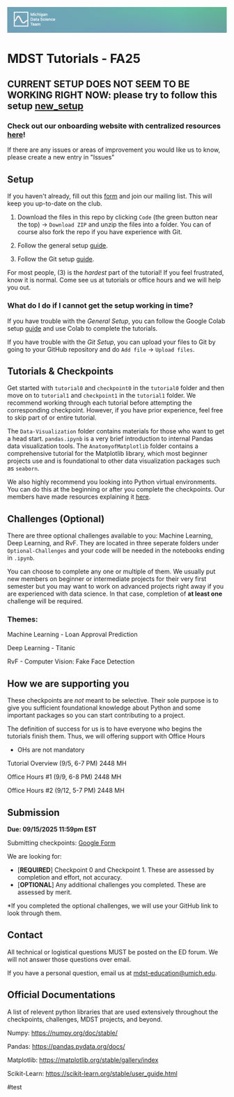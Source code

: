 ![header](https://github.com/MichiganDataScienceTeam/MDST-Tutorials/blob/main/asset/header.png?raw=true)

# MDST Tutorials - FA25

## CURRENT SETUP DOES NOT SEEM TO BE WORKING RIGHT NOW: please try to follow this setup [new_setup](https://docs.google.com/document/d/1XvD_PHtKWsCrNZ8PWdgrxzh0Yc4L6J7cnEEWAqhS7jw/edit?tab=t.0)

### Check out our onboarding website with centralized resources [here](https://mdst-club.notion.site/MDST-Onboarding-3d1b3591dd224115a548325a7d66a723)!

If there are any issues or areas of improvement you would like us to know, please create a new entry in "Issues" 

## Setup

If you haven't already, fill out this [form](https://docs.google.com/forms/d/e/1FAIpQLScWowsKmEHkGCFQl-IM36JCPknYVdHxKoKFn_ClubupgdaYSg/viewform?usp=header) and join our mailing list. This will keep you up-to-date on the club.

1. Download the files in this repo by clicking `Code` (the green button near the top) -> `Download ZIP` and unzip the files into a folder. You can of course also fork the repo if you have experience with Git.

2. Follow the general setup [guide](https://mdst-club.notion.site/General-Setup-Guide-f801e1c932e440ab8387330b41fcbe77).

3. Follow the Git setup [guide](https://www.notion.so/mdst-club/Git-Setup-Guide-fa635f302a74491fb018892cd1da4697).

For most people, (3) is the _hardest_ part of the tutorial! If you feel frustrated, know it is normal. Come see us at tutorials or office hours and we will help you out.

### What do I do if I cannot get the setup working in time?

If you have trouble with the _General Setup_, you can follow the Google Colab setup [guide](https://docs.google.com/document/d/14ely7Xi_r1AFLAsMrKuHHcwqgAMnWV4QrbnK_uTJzYc/edit?usp=sharing) and use Colab to complete the tutorials.

If you have trouble with the _Git Setup_, you can upload your files to Git by going to your GitHub repository and do `Add file` -> `Upload files`.

## Tutorials & Checkpoints

Get started with `tutorial0` and `checkpoint0` in the `tutorial0` folder and then move on to `tutorial1` and `checkpoint1` in the `tutorial1` folder. We recommend working through each tutorial before attempting the corresponding checkpoint. However, if you have prior experience, feel free to skip part of or entire tutorial.

The `Data-Visualization` folder contains materials for those who want to get a head start. `pandas.ipynb` is a very brief introduction to internal Pandas data visualization tools. The `AnatomyofMatplotlib` folder contains a comprehensive tutorial for the Matplotlib library, which most beginner projects use and is foundational to other data visualization packages such as `seaborn`.

We also highly recommend you looking into Python virtual environments. You can do this at the beginning or after you complete the checkpoints. Our members have made resources explaining it [here](https://www.notion.so/mdst-club/Python-Virtual-Environment-2afafcef293f4f6ca03cec867a51fe4f).

## Challenges (Optional)

There are three optional challenges available to you: Machine Learning, Deep Learning, and RvF. They are located in three seperate folders under `Optional-Challenges` and your code will be needed in the notebooks ending in `.ipynb`.

You can choose to complete any one or multiple of them. We usually put new members on beginner or intermediate projects for their very first semester but you may want to work on advanced projects right away if you are experienced with data science. In that case, completion of **at least one** challenge will be required.

### Themes:

Machine Learning - Loan Approval Prediction

Deep Learning - Titanic

RvF - Computer Vision: Fake Face Detection

## How we are supporting you

These checkpoints are _not_ meant to be selective. Their sole purpose is to give you sufficient foundational knowledge about Python and some important packages so you can start contributing to a project.

The definition of success for us is to have everyone who begins the tutorials finish them. Thus, we will offering support with Office Hours 

* OHs are not mandatory

Tutorial Overview (9/5, 6-7 PM)
2448 MH

Office Hours #1 (9/9, 6-8 PM) 
2448 MH 

Office Hours #2 (9/12, 5-7 PM) 
2448 MH 


## Submission

**Due: 09/15/2025 11:59pm EST**

Submitting checkpoints: [Google Form](https://docs.google.com/forms/d/e/1FAIpQLSfalQJnQ9-05xu0drsPsn7aKMYD9Xe9caCjRj87S1HCsH69EQ/viewform?usp=header)

We are looking for:

-   [**REQUIRED**] Checkpoint 0 and Checkpoint 1. These are assessed by completion and effort, not accuracy.
-   [**OPTIONAL**] Any additional challenges you completed. These are assessed by merit.

*If you completed the optional challenges, we will use your GitHub link to look through them. 

## Contact

All technical or logistical questions MUST be posted on the ED forum. We will not answer those questions over email.

If you have a personal question, email us at mdst-education@umich.edu.


## Official Documentations

A list of relevent python libraries that are used extensively throughout the checkpoints, challenges, MDST projects, and beyond.

Numpy: https://numpy.org/doc/stable/

Pandas: https://pandas.pydata.org/docs/

Matplotlib: https://matplotlib.org/stable/gallery/index

Scikit-Learn: https://scikit-learn.org/stable/user_guide.html

#test